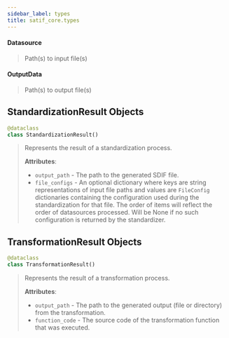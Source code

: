 ```yaml
---
sidebar_label: types
title: satif_core.types
---
```


#### Datasource

> Path(s) to input file(s)

#### OutputData

> Path(s) to output file(s)

## StandardizationResult Objects

```python
@dataclass
class StandardizationResult()
```

> Represents the result of a standardization process.
>
> **Attributes**:
>
> - `output_path` - The path to the generated SDIF file.
> - `file_configs` - An optional dictionary where keys are string representations
>   of input file paths and values are `FileConfig` dictionaries
>   containing the configuration used during the standardization for that file.
>   The order of items will reflect the order of datasources processed.
>   Will be None if no such configuration is returned by the standardizer.

## TransformationResult Objects

```python
@dataclass
class TransformationResult()
```

> Represents the result of a transformation process.
>
> **Attributes**:
>
> - `output_path` - The path to the generated output (file or directory) from the transformation.
> - `function_code` - The source code of the transformation function that was executed.
